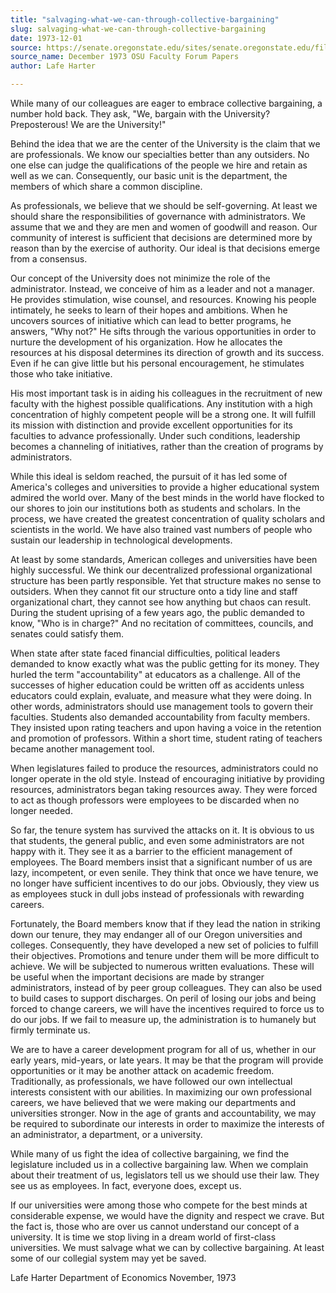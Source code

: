 ```yaml
---
title: "salvaging-what-we-can-through-collective-bargaining"
slug: salvaging-what-we-can-through-collective-bargaining
date: 1973-12-01
source: https://senate.oregonstate.edu/sites/senate.oregonstate.edu/files/faculty_forum_papers_faculty_senate_oregon_state_university.pdf
source_name: December 1973 OSU Faculty Forum Papers
author: Lafe Harter

---
```


While many of our colleagues are eager to embrace collective bargaining, a number hold back. They ask, "We, bargain with the University? Preposterous! We are the University!"

Behind the idea that we are the center of the University is the claim that we are professionals. We know our specialties better than any outsiders. No one else can judge the qualifications of the people we hire and retain as well as we can. Consequently, our basic unit is the department, the members of which share a common discipline.

As professionals, we believe that we should be self-governing. At least we should share the responsibilities of governance with administrators. We assume that we and they are men and women of goodwill and reason. Our community of interest is sufficient that decisions are determined more by reason than by the exercise of authority. Our ideal is that decisions emerge from a consensus.

Our concept of the University does not minimize the role of the administrator. Instead, we conceive of him as a leader and not a manager. He provides stimulation, wise counsel, and resources. Knowing his people intimately, he seeks to learn of their hopes and ambitions. When he uncovers sources of initiative which can lead to better programs, he answers, "Why not?" He sifts through the various opportunities in order to nurture the development of his organization. How he allocates the resources at his disposal determines its direction of growth and its success. Even if he can give little but his personal encouragement, he stimulates those who take initiative.

His most important task is in aiding his colleagues in the recruitment of new faculty with the highest possible qualifications. Any institution with a high concentration of highly competent people will be a strong one. It will fulfill its mission with distinction and provide excellent opportunities for its faculties to advance professionally. Under such conditions, leadership becomes a channeling of initiatives, rather than the creation of programs by administrators.

While this ideal is seldom reached, the pursuit of it has led some of America's colleges and universities to provide a higher educational system admired the world over. Many of the best minds in the world have flocked to our shores to join our institutions both as students and scholars. In the process, we have created the greatest concentration of quality scholars and scientists in the world. We have also trained vast numbers of people who sustain our leadership in technological developments.

At least by some standards, American colleges and universities have been highly successful. We think our decentralized professional organizational structure has been partly responsible. Yet that structure makes no sense to outsiders. When they cannot fit our structure onto a tidy line and staff organizational chart, they cannot see how anything but chaos can result. During the student uprising of a few years ago, the public demanded to know, "Who is in charge?" And no recitation of committees, councils, and senates could satisfy them.

When state after state faced financial difficulties, political leaders demanded to know exactly what was the public getting for its money. They hurled the term "accountability" at educators as a challenge. All of the successes of higher education could be written off as accidents unless educators could explain, evaluate, and measure what they were doing. In other words, administrators should use management tools to govern their faculties. Students also demanded accountability from faculty members. They insisted upon rating teachers and upon having a voice in the retention and promotion of professors. Within a short time, student rating of teachers became another management tool.

When legislatures failed to produce the resources, administrators could no longer operate in the old style. Instead of encouraging initiative by providing resources, administrators began taking resources away. They were forced to act as though professors were employees to be discarded when no longer needed.

So far, the tenure system has survived the attacks on it. It is obvious to us that students, the general public, and even some administrators are not happy with it. They see it as a barrier to the efficient management of employees. The Board members insist that a significant number of us are lazy, incompetent, or even senile. They think that once we have tenure, we no longer have sufficient incentives to do our jobs. Obviously, they view us as employees stuck in dull jobs instead of professionals with rewarding careers.

Fortunately, the Board members know that if they lead the nation in striking down our tenure, they may endanger all of our Oregon universities and colleges. Consequently, they have developed a new set of policies to fulfill their objectives. Promotions and tenure under them will be more difficult to achieve. We will be subjected to numerous written evaluations. These will be useful when the important decisions are made by stranger administrators, instead of by peer group colleagues. They can also be used to build cases to support discharges. On peril of losing our jobs and being forced to change careers, we will have the incentives required to force us to do our jobs. If we fail to measure up, the administration is to humanely but firmly terminate us.

We are to have a career development program for all of us, whether in our early years, mid-years, or late years. It may be that the program will provide opportunities or it may be another attack on academic freedom. Traditionally, as professionals, we have followed our own intellectual interests consistent with our abilities. In maximizing our own professional careers, we have believed that we were making our departments and universities stronger. Now in the age of grants and accountability, we may be required to subordinate our interests in order to maximize the interests of an administrator, a department, or a university.

While many of us fight the idea of collective bargaining, we find the legislature included us in a collective bargaining law. When we complain about their treatment of us, legislators tell us we should use their law. They see us as employees. In fact, everyone does, except us.

If our universities were among those who compete for the best minds at considerable expense, we would have the dignity and respect we crave. But the fact is, those who are over us cannot understand our concept of a university. It is time we stop living in a dream world of first-class universities. We must salvage what we can by collective bargaining. At least some of our collegial system may yet be saved.

Lafe Harter
Department of Economics
November, 1973